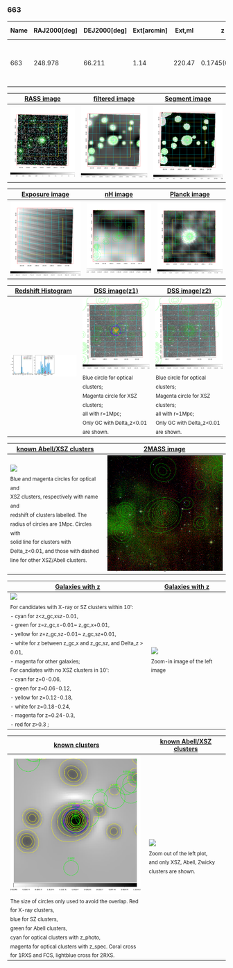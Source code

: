 <div STYLE="page-break-after: always;"></div>

### 663

|Name|RAJ2000[deg]|DEJ2000[deg] |Ext[arcmin]| Ext,ml | z | z_src| C|GC(XSZ,Delta_z<0.01)| GC(OPT,Delta_z<0.01)|GC| R_sig[arcmin] | R500[arcmin] | R500[Mpc]| CRsig[c/s] | CR500[c/s] |L500[1E44 erg/s]|F500[1E-12 erg/s/cm^2]| M500[1E14 Msun]|Tx[keV]|Cnt_sig|Beta|Rc[arcmin]|Comment|Alias|
|---|---|---|---|---|---|------|---|--------|---------|----------|---|---|---|---|---|---|---|---|---|---|---|---|---|---|
|663| 248.978| 66.211| 1.14| 220.47| 0.1745(0.005)| z1, z_xsz| B| MCXC, PSZ2, Tar, XB| A, N, W| A, MCXC, N, PSZ2, Tar, W, XB| 11.238| 6.775| 1.203| 0.317(0.018)| 0.298(0.017)| 5.004(0.118)| 5.895(0.140)| 5.88(0.07)| 6.76(0.05)| 626.8| 0.842(-0.073+0.084)| 2.675(-0.375+0.386)| -| k052|

|[RASS image](../image/663/663_img.pdf)|[filtered image](../image/663/663_fil.pdf)|[Segment image](../image/663/663_seg.pdf)|
|-------------------|--------------------|-------------------|
| <img src="../image/663/663_img.png" width="300">  | <img src="../image/663/663_fil.png" width="300">   | <img src="../image/663/663_seg.png" width="300">  |

|[Exposure image](../image/663/663_mex.pdf)| [nH image](../image/663/663_nh.pdf)| [Planck image](../image/663/663_p.pdf)|
|-------------------|--------------------|-------------------|
|<img src="../image/663/663_mex.png" width="300">   | <img src="../image/663/663_nh.png" width="300">    | <img src="../image/663/663_p.png" width="300"> |

|[Redshift Histogram](../image/663/663_zg.pdf) | [DSS image(z1)](../image/663/663_dss_z1.pdf)      |  [DSS image(z2)](../image/663/663_dss_z2.pdf)    |
|-------------------|--------------------|-------------------|
|<img src="../image/663/663_zg.png" width="300"> |<img src="../image/663/663_dss_z1.png" width="300"> <sub><br>Blue circle for optical clusters; <br>Magenta circle for XSZ clusters; <br>all with r=1Mpc; <br>Only GC with Delta_z<0.01 are shown. </sub>| <img src="../image/663/663_dss_z2.png" width="300"><sub><br>Blue circle for optical clusters; <br>Magenta circle for XSZ clusters; <br>all with r=1Mpc; <br>Only GC with Delta_z<0.01 are shown. </sub> |

|[known Abell/XSZ clusters](../image/663/663_m.pdf) | [2MASS image](../image/663/663_2mass.pdf)      |
|-------------------|-------------------|
|<img src=../image/663/663_m.png width="300"> <br><sub>Blue and magenta circles for optical and <br>XSZ clusters, respectively with name and <br>redshift of clusters labelled. The <br>radius of circles are 1Mpc. Circles with <br>solid line for clusters with <br>Delta_z<0.01, and those with dashed <br>line for other XSZ/Abell clusters.        </sub>|<img src="../image/663/663_2mass.png" width="300">  |

|[Galaxies with z](../image/663/663_opt_ned.pdf) |[Galaxies with z](../image/663/663_opt_ned_zoom.pdf) |
|-------------------|-------------------|
| <img src=../image/663/663_opt_ned.png width="300"> <br><sub> For candidates with X-ray or SZ clusters within 10': <br> - cyan for z<z_gc,xsz-0.01, <br> - green for z=z_gc,x-0.01~ z_gc,x+0.01, <br> - yellow for z=z_gc,sz-0.01~ z_gc,sz+0.01, <br> - white for z between z_gc,x and z_gc,sz, and Delta_z > 0.01, <br> - magenta for other galaxies; <br>For candiates with no XSZ clusters in 10': <br> - cyan for z=0-0.06, <br> - green for z=0.06-0.12, <br> - yellow for z=0.12-0.18, <br> - white for z=0.18-0.24, <br> - magenta for z=0.24-0.3, <br> - red for z>0.3 ;  </sub>|<img src=../image/663/663_opt_ned_zoom.png width="300">  <br><sub> Zoom-in image of the left image</sub>|

|[known clusters](../image/663/663_gc.pdf) |[known Abell/XSZ clusters](../image/663/663_gc_large.pdf) |
|-------------------|-------------------|
| <img src=../image/663/663_gc.png width="300"> <br><sub> The size of circles only used to avoid the overlap. Red for X-ray clusters, <br> blue for SZ clusters, <br> green for Abell clusters, <br> cyan for optical clusters with z_photo, <br> magenta for optical clusters with z_spec. Coral cross for 1RXS and FCS, lightblue cross for 2RXS. </sub>|<img src=../image/663/663_gc_large.png width="300"> <br><sub> Zoom out of the left plot, <br> and only XSZ, Abell, Zwicky clusters are shown. </sub> |



